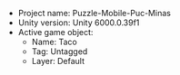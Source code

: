 <!-- UNITY CODE ASSIST INSTRUCTIONS START -->
- Project name: Puzzle-Mobile-Puc-Minas
- Unity version: Unity 6000.0.39f1
- Active game object:
  - Name: Taco
  - Tag: Untagged
  - Layer: Default
<!-- UNITY CODE ASSIST INSTRUCTIONS END -->